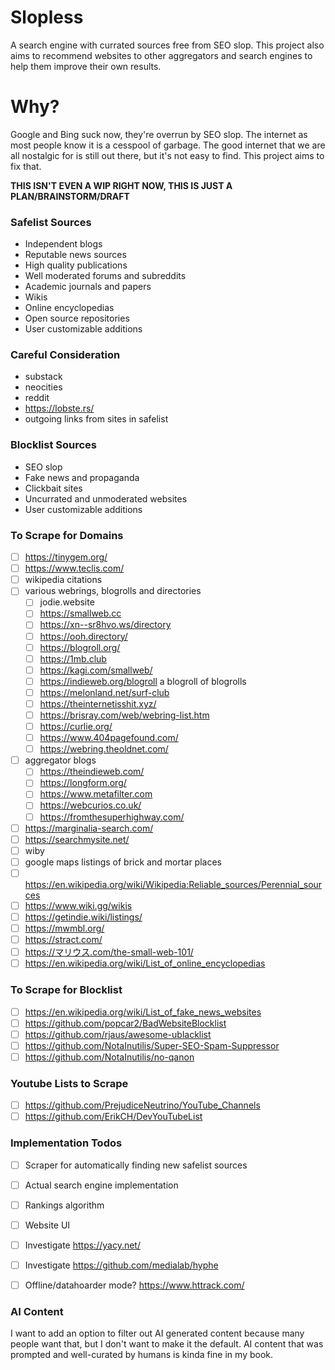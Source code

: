 # Slopless
A search engine with currated sources free from SEO slop. This project also aims to recommend websites to other aggregators and search engines to help them improve their own results.

# Why?
Google and Bing suck now, they're overrun by SEO slop. The internet as most people know it is a cesspool of garbage. The good internet that we are all nostalgic for is still out there, but it's not easy to find. This project aims to fix that.

**THIS ISN'T EVEN A WIP RIGHT NOW, THIS IS JUST A PLAN/BRAINSTORM/DRAFT**

### Safelist Sources
* Independent blogs
* Reputable news sources
* High quality publications
* Well moderated forums and subreddits
* Academic journals and papers
* Wikis
* Online encyclopedias
* Open source repositories
* User customizable additions

### Careful Consideration
* substack
* neocities
* reddit
* https://lobste.rs/
* outgoing links from sites in safelist

### Blocklist Sources
* SEO slop
* Fake news and propaganda
* Clickbait sites
* Uncurrated and unmoderated websites
* User customizable additions

### To Scrape for Domains
- [ ] https://tinygem.org/
- [ ] https://www.teclis.com/
- [ ] wikipedia citations
- [ ] various webrings, blogrolls and directories
    - [ ] jodie.website
    - [ ] https://smallweb.cc
    - [ ] https://xn--sr8hvo.ws/directory
    - [ ] https://ooh.directory/
    - [ ] https://blogroll.org/
    - [ ] https://1mb.club
    - [ ] https://kagi.com/smallweb/
    - [ ] https://indieweb.org/blogroll a blogroll of blogrolls
    - [ ] https://melonland.net/surf-club
    - [ ] https://theinternetisshit.xyz/
    - [ ] https://brisray.com/web/webring-list.htm
    - [ ] https://curlie.org/
    - [ ] https://www.404pagefound.com/
    - [ ] https://webring.theoldnet.com/
- [ ] aggregator blogs
    - [ ] https://theindieweb.com/
    - [ ] https://longform.org/
    - [ ] https://www.metafilter.com
    - [ ] https://webcurios.co.uk/
    - [ ] https://fromthesuperhighway.com/
- [ ] https://marginalia-search.com/
- [ ] https://searchmysite.net/
- [ ] wiby
- [ ] google maps listings of brick and mortar places
- [ ] https://en.wikipedia.org/wiki/Wikipedia:Reliable_sources/Perennial_sources
- [ ] https://www.wiki.gg/wikis
- [ ] https://getindie.wiki/listings/
- [ ] https://mwmbl.org/
- [ ] https://stract.com/
- [ ] https://マリウス.com/the-small-web-101/
- [ ] https://en.wikipedia.org/wiki/List_of_online_encyclopedias

### To Scrape for Blocklist
- [ ] https://en.wikipedia.org/wiki/List_of_fake_news_websites
- [ ] https://github.com/popcar2/BadWebsiteBlocklist
- [ ] https://github.com/rjaus/awesome-ublacklist
- [ ] https://github.com/NotaInutilis/Super-SEO-Spam-Suppressor
- [ ] https://github.com/NotaInutilis/no-qanon

### Youtube Lists to Scrape
- [ ] https://github.com/PrejudiceNeutrino/YouTube_Channels
- [ ] https://github.com/ErikCH/DevYouTubeList

### Implementation Todos
- [ ] Scraper for automatically finding new safelist sources
- [ ] Actual search engine implementation
- [ ] Rankings algorithm
- [ ] Website UI
- [ ] Investigate https://yacy.net/
- [ ] Investigate https://github.com/medialab/hyphe
- [ ] Offline/datahoarder mode? https://www.httrack.com/


### AI Content
I want to add an option to filter out AI generated content because many people want that, but I don't want to make it the default. AI content that was prompted and well-curated by humans is kinda fine in my book.